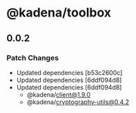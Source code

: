 # @kadena/toolbox

## 0.0.2

### Patch Changes

- Updated dependencies [b53c2600c]
- Updated dependencies [6ddf094d8]
- Updated dependencies [6ddf094d8]
  - @kadena/client@1.9.0
  - @kadena/cryptography-utils@0.4.2
